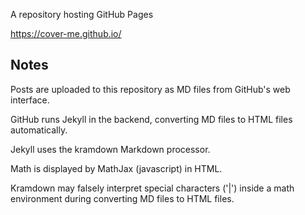A repository hosting GitHub Pages

https://cover-me.github.io/

## Notes

Posts are uploaded to this repository as MD files from GitHub's web interface.

GitHub runs Jekyll in the backend, converting MD files to HTML files automatically.

Jekyll uses the kramdown Markdown processor.

Math is displayed by MathJax (javascript) in HTML.

Kramdown may falsely interpret special characters ('|') inside a math environment during converting MD files to HTML files.
